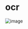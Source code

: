 # ocr
![image](https://user-images.githubusercontent.com/80899365/190473788-fe53a3b4-e123-444d-be3d-bb4a87e2eb38.png)
